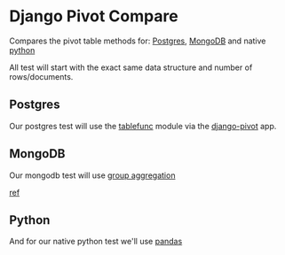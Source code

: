 # Django Pivot Compare

Compares the pivot table methods for:
[Postgres](https://www.postgresql.org/),
[MongoDB](https://www.mongodb.com)
and native [python](https://www.python.org)

All test will start with the exact same data structure
and number of rows/documents.

## Postgres

Our postgres test will use the
[tablefunc](https://www.postgresql.org/docs/9.2/static/tablefunc.html)
module via the [django-pivot](https://github.com/martsberger/django-pivot)
app.

## MongoDB

Our mongodb test will use
[group aggregation](http://docs.mongodb.org/manual/reference/aggregation/group/)

[ref](https://stackoverflow.com/a/17401008)

## Python

And for our native python test we'll use
[pandas](http://pandas.pydata.org/)
